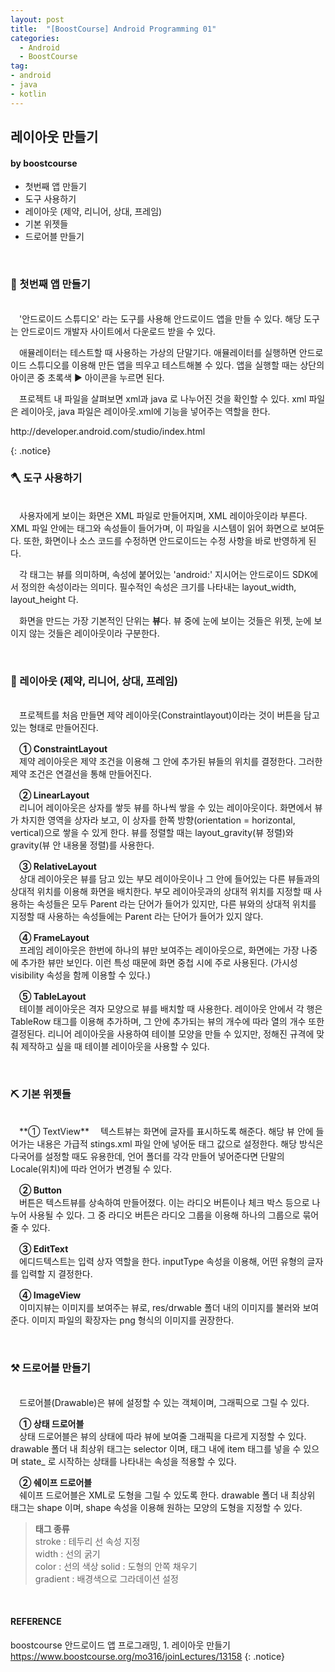 ```yaml
---
layout: post
title:  "[BoostCourse] Android Programming 01"
categories:
  - Android
  - BoostCourse
tag:
- android 
- java
- kotlin
---
```


## 레이아웃 만들기
#### by boostcourse

* 첫번째 앱 만들기
* 도구 사용하기
* 레이아웃 (제약, 리니어, 상대, 프레임)
* 기본 위젯들
* 드로어블 만들기

<br>

### 🔑 첫번째 앱 만들기
<br>
　'안드로이드 스튜디오' 라는 도구를 사용해 안드로이드 앱을 만들 수 있다. 해당 도구는 안드로이드 개발자 사이트에서 다운로드 받을 수 있다. 

　애뮬레이터는 테스트할 때 사용하는 가상의 단말기다. 애뮬레이터를 실행하면 안드로이드 스튜디오를 이용해 만든 앱을 띄우고 테스트해볼 수 있다. 앱을 실행할 때는 상단의 아이콘 중 초록색 ▶ 아이콘을 누르면 된다.

　프로젝트 내 파일을 살펴보면 xml과 java 로 나누어진 것을 확인할 수 있다. xml 파일은 레이아웃, java 파일은 레이아웃.xml에 기능을 넣어주는 역할을 한다.

<p>
http://developer.android.com/studio/index.html
</p>
{: .notice}

<br>

### 🪓 도구 사용하기
<br>
　사용자에게 보이는 화면은 XML 파일로 만들어지며, XML 레이아웃이라 부른다. XML 파일 안에는 태그와 속성들이 들어가며, 이 파일을 시스템이 읽어 화면으로 보여둔다. 또한, 화면이나 소스 코드를 수정하면 안드로이드는 수정 사항을 바로 반영하게 된다. 

　각 태그는 뷰를 의미하며, 속성에 붙어있는 'android:' 지시어는 안드로이드 SDK에서 정의한 속성이라는 의미다. 필수적인 속성은 크기를 나타내는 layout_width, layout_height 다.

　화면을 만드는 가장 기본적인 단위는 **뷰**다. 뷰 중에 눈에 보이는 것들은 위젯, 눈에 보이지 않는 것들은 레이아웃이라 구분한다.

<br>

### 🔨 레이아웃 (제약, 리니어, 상대, 프레임)
<br>
　프로젝트를 처음 만들면 제약 레이아웃(Constraintlayout)이라는 것이 버튼을 담고 있는 형태로 만들어진다. 

　**① ConstraintLayout**  
　제약 레이아웃은 제약 조건을 이용해 그 안에 추가된 뷰들의 위치를 결정한다. 그러한 제약 조건은 연결선을 통해 만들어진다. 

　**② LinearLayout**  
　리니어 레이아웃은 상자를 쌓듯 뷰를 하나씩 쌓을 수 있는 레이아웃이다. 화면에서 뷰가 차지한 영역을 상자라 보고, 이 상자를 한쪽 방향(orientation = horizontal, vertical)으로 쌓을 수 있게 한다. 뷰를 정렬할 때는 layout_gravity(뷰 정렬)와 gravity(뷰 안 내용물 정렬)를 사용한다.

　**③ RelativeLayout**  
　상대 레이아웃은 뷰를 담고 있는 부모 레이아웃이나 그 안에 들어있는 다른 뷰들과의 상대적 위치를 이용해 화면을 배치한다. 부모 레이아웃과의 상대적 위치를 지정할 때 사용하는 속성들은 모두 Parent 라는 단어가 들어가 있지만, 다른 뷰와의 상대적 위치를 지정할 때 사용하는 속성들에는 Parent 라는 단어가 들어가 있지 않다.

　**④ FrameLayout**  
　프레임 레이아웃은 한번에 하나의 뷰만 보여주는 레이아웃으로, 화면에는 가장 나중에 추가한 뷰만 보인다. 이런 특성 때문에 화면 중첩 시에 주로 사용된다. (가시성 visibility 속성을 함께 이용할 수 있다.)

　**⑤ TableLayout**  
　테이블 레이아웃은 격자 모양으로 뷰를 배치할 때 사용한다. 레이아웃 안에서 각 행은 TableRow 태그를 이용해 추가하며, 그 안에 추가되는 뷰의 개수에 따라 열의 개수 또한 결정된다. 리니어 레이아웃을 사용하여 테이블 모양을 만들 수 있지만, 정해진 규격에 맞춰 제작하고 싶을 때 테이블 레이아웃을 사용할 수 있다.

<br>

### ⛏ 기본 위젯들
<br>
　**① TextView**  
　텍스트뷰는 화면에 글자를 표시하도록 해준다. 해당 뷰 안에 들어가는 내용은 가급적 stings.xml 파일 안에 넣어둔 태그 값으로 설정한다. 해당 방식은 다국어를 설정할 때도 유용한데, 언어 폴더를 각각 만들어 넣어준다면 단말의 Locale(위치)에 따라 언어가 변경될 수 있다.

　**② Button**  
　버튼은 텍스트뷰를 상속하여 만들어졌다. 이는 라디오 버튼이나 체크 박스 등으로 나누어 사용될 수 있다. 그 중 라디오 버튼은 라디오 그룹을 이용해 하나의 그룹으로 묶어줄 수 있다.

　**③ EditText**  
　에디드텍스트는 입력 상자 역할을 한다. inputType 속성을 이용해, 어떤 유형의 글자를 입력할 지 결정한다.

　**④ ImageView**  
　이미지뷰는 이미지를 보여주는 뷰로, res/drwable 폴더 내의 이미지를 불러와 보여준다. 이미지 파일의 확장자는 png 형식의 이미지를 권장한다.

<br>

### ⚒ 드로어블 만들기
<br>
　드로어블(Drawable)은 뷰에 설정할 수 있는 객체이며, 그래픽으로 그릴 수 있다. 

　**① 상태 드로어블**  
　상태 드로어블은 뷰의 상태에 따라 뷰에 보여줄 그래픽을 다르게 지정할 수 있다. drawable 폴더 내 최상위 태그는 selector 이며, 태그 내에 item 태그를 넣을 수 있으며 state_ 로 시작하는 상태를 나타내는 속성을 적용할 수 있다.

　**② 쉐이프 드로어블**  
　쉐이프 드로어블은 XML로 도형을 그릴 수 있도록 한다. drawable 폴더 내 최상위 태그는 shape 이며, shape 속성을 이용해 원하는 모양의 도형을 지정할 수 있다. 

  > **태그 종류** <br> stroke : 테두리 선 속성 지정 <br> width : 선의 굵기 <br> color : 선의 색상 solid : 도형의 안쪽 채우기 <br> gradient : 배경색으로 그라데이션 설정

<br>

#### REFERENCE
boostcourse 안드로이드 앱 프로그래밍, 1. 레이아웃 만들기 <br>
https://www.boostcourse.org/mo316/joinLectures/13158
{: .notice}